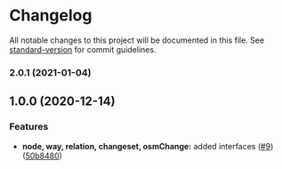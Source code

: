 # Changelog

All notable changes to this project will be documented in this file. See [standard-version](https://github.com/conventional-changelog/standard-version) for commit guidelines.

### 2.0.1 (2021-01-04)

## 1.0.0 (2020-12-14)


### Features

* **node, way, relation, changeset, osmChange:** added interfaces ([#9](https://github.com/MapColonies/node-osm-elements/issues/9)) ([50b8480](https://github.com/MapColonies/node-osm-elements/commit/50b8480d8848c30ccedafcca7a2b018378a83211))

